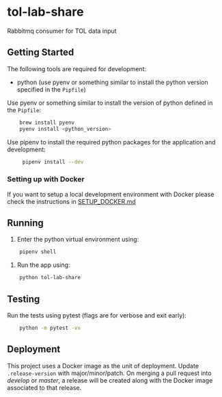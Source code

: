 # tol-lab-share

Rabbitmq consumer for TOL data input


## Getting Started

The following tools are required for development:

- python (use pyenv or something similar to install the python version specified in the `Pipfile`)

Use pyenv or something similar to install the version of python
defined in the `Pipfile`:

```bash
    brew install pyenv
    pyenv install <python_version>
```
        
Use pipenv to install the required python packages for the application and development:

```bash
     pipenv install --dev
```


### Setting up with Docker

If you want to setup a local development environment with Docker please check
the instructions in [SETUP_DOCKER.md](SETUP_DOCKER.md)


## Running

1. Enter the python virtual environment using:
```bash
    pipenv shell
```

1. Run the app using:

```bash
    python tol-lab-share
```

## Testing

Run the tests using pytest (flags are for verbose and exit early):

```bash
    python -m pytest -vx
```

## Deployment

This project uses a Docker image as the unit of deployment. Update `.release-version` with
major/minor/patch. On merging a pull request into *develop* or *master*, a release will be created
along with the Docker image associated to that release.
